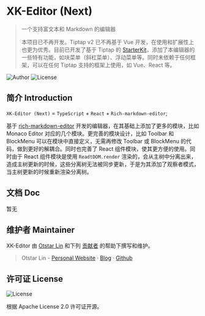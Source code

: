 # XK-Editor (Next)

> 一个支持富文本和 Markdown 的编辑器
> 
> 本项目已不再开发。Tiptap v2 已不再基于 Vue 开发，在使用和扩展性上也更为优秀。目前已开发了基于 Tiptap 的 [StarterKit](https://github.com/syfxlin/tiptap-starter-kit)，添加了本编辑器的一些特有功能，如块菜单（斜杠菜单）、浮动菜单等。同时未依赖于任何框架，可以在任何 Tiptap 支持的框架上使用，如 Vue、React 等。

![Author](https://img.shields.io/badge/Author-Otstar%20Lin-blue.svg?style=flat-square) ![License](https://img.shields.io/github/license/syfxlin/xkeditor.svg?style=flat-square)

## 简介 Introduction

`XK-Editor (Next)` = `TypeScript` + `React` + `Rich-markdown-editor`;

基于 [rich-markdown-editor](https://github.com/outline/rich-markdown-editor) 开发的编辑器，在其基础上添加了更多的模块，比如
Monaco Editor 对应的几个模块。更完善的模块设计，比如 Toolbar 和 BlockMenu 可以在模块中直接定义，无需再修改 Toolbar 或 BlockMenu
的代码，做到更好的解耦合。同时也完善了 React 组件模块，使其更方便的使用。同时由于 React 组件模块是使用 `ReadtDOM.render`
渲染的，会从主树中分离出来，造成主树更新的时候，这些分离树无法被同步更新，于是为其添加了观察者模式，当主树更新的时候重新渲染分离树。

## 文档 Doc

暂无

## 维护者 Maintainer

XK-Editor 由 [Otstar Lin](https://ixk.me/)
和下列 [贡献者](https://github.com/syfxlin/xkeditor-next/graphs/contributors) 的帮助下撰写和维护。

> Otstar Lin - [Personal Website](https://ixk.me/) · [Blog](https://blog.ixk.me/) · [Github](https://github.com/syfxlin)

## 许可证 License

![License](https://img.shields.io/github/license/syfxlin/xkeditor-next.svg?style=flat-square)

根据 Apache License 2.0 许可证开源。
